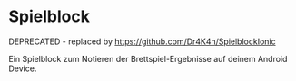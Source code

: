 Spielblock
==========

DEPRECATED - replaced by https://github.com/Dr4K4n/SpielblockIonic

Ein Spielblock zum Notieren der Brettspiel-Ergebnisse auf deinem Android Device.

